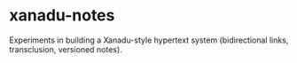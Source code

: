 # xanadu-notes
Experiments in building a Xanadu-style hypertext system (bidirectional links, transclusion, versioned notes).
